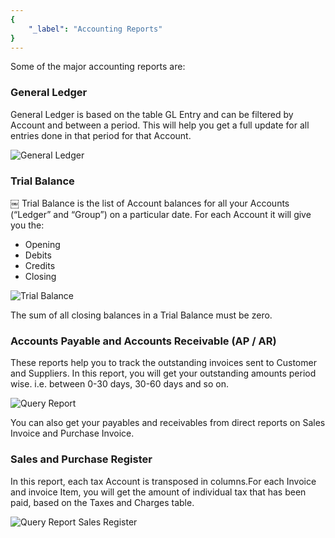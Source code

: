 ```yaml
---
{
	"_label": "Accounting Reports"
}
---
```

Some of the major accounting reports are:

### General Ledger

General Ledger is based on the table GL Entry and can be filtered by Account and between a period. This will help you get a full update for all entries done in that period for that Account.




![General Ledger](img/general-ledger.png)






### Trial Balance
￼
Trial Balance is the list of Account balances for all your Accounts (“Ledger” and “Group”) on a particular date. For each Account it will give you the:

- Opening
- Debits
- Credits
- Closing


![Trial Balance](img/trial-balance.png)




The sum of all closing balances in a Trial Balance must be zero. 

### Accounts Payable and Accounts Receivable (AP / AR)

These reports help you to track the outstanding invoices sent to Customer and Suppliers. In this report, you will get your outstanding amounts period wise. i.e. between 0-30 days, 30-60 days and so on.



![Query Report](img/query-report-accounts-payable.png)




You can also get your payables and receivables from direct reports on Sales Invoice and Purchase Invoice.

### Sales and Purchase Register

In this report, each tax Account is transposed in columns.For each Invoice and invoice Item, you will get the amount of individual tax that has been paid, based on the Taxes and Charges table.



![Query Report Sales Register](img/query-report-sales-register.png)



